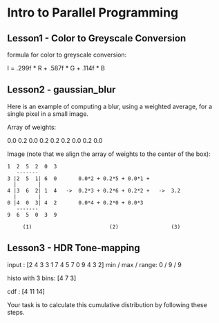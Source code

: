 # Intro to Parallel Programming

## Lesson1 - Color to Greyscale Conversion
formula for color to greyscale conversion:

I = .299f * R + .587f * G + .114f * B

## Lesson2 - gaussian_blur

 Here is an example of computing a blur, using a weighted average, for a single
 pixel in a small image.

 Array of weights:

  0.0  0.2  0.0
  0.2  0.2  0.2
  0.0  0.2  0.0

 Image (note that we align the array of weights to the center of the box):

    1  2  5  2  0  3
       -------
    3 |2  5  1| 6  0       0.0*2 + 0.2*5 + 0.0*1 +
      |       |
    4 |3  6  2| 1  4   ->  0.2*3 + 0.2*6 + 0.2*2 +   ->  3.2
      |       |
    0 |4  0  3| 4  2       0.0*4 + 0.2*0 + 0.0*3
       -------
    9  6  5  0  3  9

         (1)                         (2)                 (3)


## Lesson3 - HDR Tone-mapping

 input : [2 4 3 3 1 7 4 5 7 0 9 4 3 2]
  min / max / range: 0 / 9 / 9

  histo with 3 bins: [4 7 3]

  cdf : [4 11 14]


  Your task is to calculate this cumulative distribution by following these
  steps.